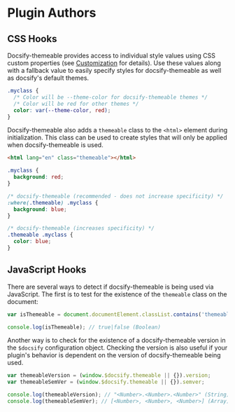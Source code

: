 # Plugin Authors

## CSS Hooks

Docsify-themeable provides access to individual style values using CSS custom properties (see [Customization](customization) for details). Use these values along with a fallback value to easily specify styles for docsify-themeable as well as docsify's default themes.

```css
.myclass {
  /* Color will be --theme-color for docsify-themeable themes */
  /* Color will be red for other themes */
  color: var(--theme-color, red);
}
```

Docsify-themeable also adds a `themeable` class to the `<html>` element during initialization. This class can be used to create styles that will only be applied when docsify-themeable is used.

```html
<html lang="en" class="themeable"></html>
```

```css
.myclass {
  background: red;
}

/* docsify-themeable (recommended - does not increase specificity) */
:where(.themeable) .myclass {
  background: blue;
}

/* docsify-themeable (increases specificity) */
.themeable .myclass {
  color: blue;
}
```

## JavaScript Hooks

There are several ways to detect if docsify-themeable is being used via JavaScript. The first is to test for the existence of the `themeable` class on the document:

```js
var isThemeable = document.documentElement.classList.contains('themeable');

console.log(isThemeable); // true|false (Boolean)
```

Another way is to check for the existence of a docsify-themeable version in the `$docsify` configuration object. Checking the version is also useful if your plugin's behavior is dependent on the version of docsify-themeable being used.

```js
var themeableVersion = (window.$docsify.themeable || {}).version;
var themeableSemVer = (window.$docsify.themeable || {}).semver;

console.log(themeableVersion); // "<Number>.<Number>.<Number>" (String)
console.log(themeableSemVer); // [<Number>, <Number>, <Number>] (Array)
```
